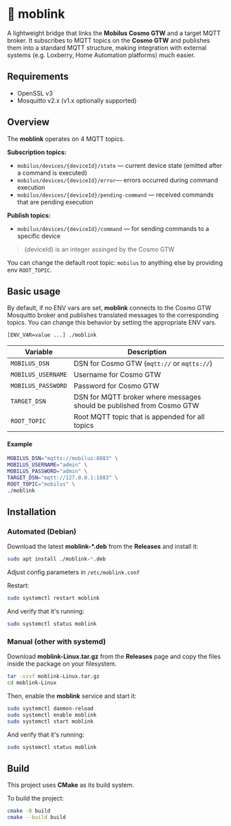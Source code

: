 # 🔗 moblink

A lightweight bridge that links the **Mobilus Cosmo GTW** and a target MQTT broker. It subscribes to MQTT topics on the **Cosmo GTW** and publishes them into a standard MQTT structure, making integration with external systems (e.g. Loxberry, Home Automation platforms) much easier.

## Requirements

* OpenSSL v3
* Mosquitto v2.x (v1.x optionally supported)

## Overview

The **moblink** operates on 4 MQTT topics.

**Subscription topics:**

* `mobilus/devices/{deviceId}/state` — current device state (emitted after a command is executed)
* `mobilus/devices/{deviceId}/error`— errors occurred during command execution
* `mobilus/devices/{deviceId}/pending-command` — received commands that are pending execution

**Publish topics:**

* `mobilus/devices/{deviceId}/command` — for sending commands to a specific device

> {deviceId} is an integer assinged by the Cosmo GTW

You can change the default root topic: `mobilus` to anything else by providing env `ROOT_TOPIC`.

## Basic usage

By default, if no ENV vars are set, **moblink** connects to the Cosmo GTW Mosquitto broker and publishes translated messages to the corresponding topics. 
You can change this behavior by setting the appropriate ENV vars.

```bash
[ENV_VAR=value ...] ./moblink
```

| Variable           | Description |
|--------------------|-------------|
| `MOBILUS_DSN`      | DSN for Cosmo GTW (`mqtt://` or `mqtts://`) |
| `MOBILUS_USERNAME` | Username for Cosmo GTW |
| `MOBILUS_PASSWORD` | Password for Cosmo GTW |
| `TARGET_DSN`       | DSN for MQTT broker where messages should be published from Cosmo GTW |
| `ROOT_TOPIC`       | Root MQTT topic that is appended for all topics |

#### Example

```bash
MOBILUS_DSN="mqtts://mobilus:8883" \
MOBILUS_USERNAME="admin" \
MOBILUS_PASSWORD="admin" \
TARGET_DSN="mqtt://127.0.0.1:1883" \
ROOT_TOPIC="mobilus" \
./moblink
```

## Installation

### Automated (Debian)

Download the latest **moblink-*.deb** from the **Releases** and install it:

```bash
sudo apt install ./moblink-*.deb
```

Adjust config parameters in `/etc/moblink.conf`

Restart:

```bash
sudo systemctl restart moblink
```

And verify that it's running:

```bash
sudo systemctl status moblink
```

### Manual (other with systemd)

Download **moblink-Linux.tar.gz** from the **Releases** page and copy the files inside the package on your filesystem.

```bash
tar -xzvf moblink-Linux.tar.gz
cd moblink-Linux
```

Then, enable the **moblink** service and start it:

```bash
sudo systemctl daemon-reload
sudo systemctl enable moblink
sudo systemctl start moblink
```

And verify that it's running:

```bash
sudo systemctl status moblink
```

## Build

This project uses **CMake** as its build system.

To build the project:

```bash
cmake -B build
cmake --build build
```
